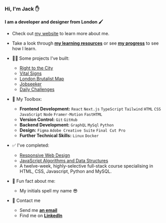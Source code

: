 ### Hi, I'm Jack ✋
**I am a developer and designer from London 🖌️**
- Check out [my website](https://jackkershaw.net) to learn more about me.
- Take a look through [**my learning resources**](https://github.com/jones58/Learning-Resources) or see [**my progress**](https://progress.jackkershaw.net) to see how I learn. 
- 👷‍♂️ Some projects I've built:
  - [Right to the City](https://github.com/jones58/right-to-city)
  - [Vital Signs](https://github.com/jones58/vital-signs)
  - [London Brutalist Map](https://github.com/jones58/brutalist-map-2)
  - [Jobseeker](https://github.com/jones58/jobseeker)
  - [Daily Challenges](https://github.com/jones58/daily-challenges)

- 🧰 My Toolbox:
  - **Frontend Development:** `React` `Next.js` `TypeScript` `Tailwind` `HTML` `CSS` `JavaScript` `Node` `Framer-Motion` `FastHTML`
  - **Version Control:** `Git` `GitHub` 
  - **Backend Development:** `GraphQL` `MySql` `Python`
  - **Design:** `Figma` `Adobe Creative Suite` `Final Cut Pro` 
  - **Further Technical Skills:** `Linux` `Docker` 
- ✅ I've completed:
    - [Responsive Web Design](https://www.freecodecamp.org/certification/jones58/responsive-web-design)
    - [JavaScript Algorithms and Data Structures](https://www.freecodecamp.org/certification/jones58/javascript-algorithms-and-data-structures)
    - A twelve-week, highly-selective full-stack course specialising in HTML, CSS, Javascript, Python and MySQL.
- 🌠 Fun fact about me: 
  - My initials spell my name 😎
- 📮 Contact me
  - Send me [**an email**](mailto:jackkershaw@protonmail.com")
  - Find me on [**LinkedIn**](https://www.linkedin.com/in/jackkershaw)

